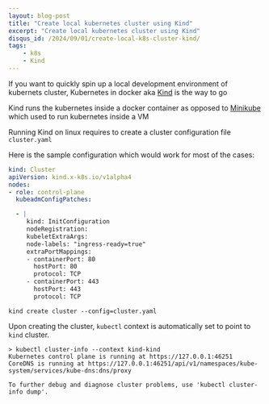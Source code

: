 ```yaml
---
layout: blog-post
title: "Create local kubernetes cluster using Kind"
excerpt: "Create local kubernetes cluster using Kind"
disqus_id: /2024/09/01/create-local-k8s-cluster-kind/
tags:
    - k8s
    - Kind
---
```


If you want to quickly spin up a local development environment of kubernets cluster, Kubernetes in docker aka [Kind](https://kind.sigs.k8s.io/) is the way to go

Kind runs the kubernetes inside a docker container as opposed to [Minikube](https://minikube.sigs.k8s.io/docs/) which used to run kubernetes inside a VM

Running Kind on linux requires to create a cluster configuration file `cluster.yaml`

Here is the sample configuration which would work for most of the cases:

```yaml
kind: Cluster
apiVersion: kind.x-k8s.io/v1alpha4
nodes:
- role: control-plane
  kubeadmConfigPatches:

  - |
     kind: InitConfiguration
     nodeRegistration:
     kubeletExtraArgs:
     node-labels: "ingress-ready=true"
     extraPortMappings:
     - containerPort: 80
       hostPort: 80
       protocol: TCP
     - containerPort: 443
       hostPort: 443
       protocol: TCP
```

```shell
kind create cluster --config=cluster.yaml
```


Upon creating the cluster, `kubectl` context is automatically set to point to `kind` cluster.


```shell
> kubectl cluster-info --context kind-kind
Kubernetes control plane is running at https://127.0.0.1:46251
CoreDNS is running at https://127.0.0.1:46251/api/v1/namespaces/kube-system/services/kube-dns:dns/proxy

To further debug and diagnose cluster problems, use 'kubectl cluster-info dump'.
```


